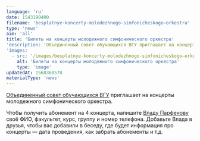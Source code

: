 ```yaml
---
language: 'ru'
date: 1543190400
filename: 'besplatnye-koncerty-molodezhnogo-simfonicheskogo–orkestra'
type: 'news'
aim: 'all'
title: 'Билеты на концерты молодежного симфонического оркестра'
'description: 'Объединенный совет обучающихся ВГУ приглашает на концерты...'
'images:
  - src: '/images/besplatnye-koncerty-molodezhnogo-simfonicheskogo–orkestra.jpg'
    alt: 'Билеты на концерты молодежного симфонического оркестра'
    type: 'image'
updatedAt: 1568360578
materialType: 'news'
---
```

[Объединенный совет обучающихся ВГУ](https://vk.com/osovsu) приглашает на концерты молодежного симфонического оркестра.

Чтобы получить абонемент на 4 концерта, напишите [Владу Парфенову](https://vk.com/id33953704) своё ФИО, факультет, курс, группу и номер телефона. Добавьте Влада в друзья, чтобы вас добавили в беседу, где будет информация про концерты — дата проведения, как забрать абонементы и т.д.
